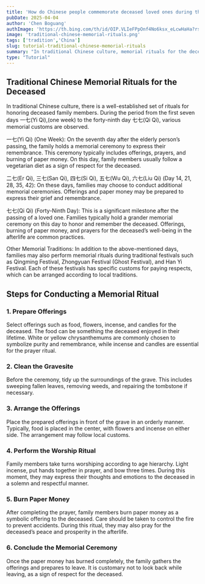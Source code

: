 ```yaml
---
title: 'How do Chinese people commemorate deceased loved ones during the period from the first seventh day to the seventh seventh day after their passing?'
pubDate: 2025-04-04
author: 'Chen Boguang'
authImage: 'https://th.bing.com/th/id/OIP.VLIeFPpOnf4No6ksx_eLcwHaHa?rs=1&pid=ImgDetMain'
image: 'traditional-chinese-memorial-rituals.png'
tags: ['tradition','China']
slug: tutorial-traditional-chinese-memorial-rituals
summary: "In traditional Chinese culture, memorial rituals for the deceased are carefully observed. These ceremonies follow a structured timeline, from the first week to the forty-ninth day after a person’s passing. Families conduct offerings, prayers, and rituals to honor their loved ones and seek blessings for their afterlife."
type: "Tutorial"
---
```



## Traditional Chinese Memorial Rituals for the Deceased
In traditional Chinese culture, there is a well-established set of rituals for honoring deceased family members. During the period from the first seven days 一七(Yi Qi),(one week) to the forty-ninth day 七七(Qi Qi), various memorial customs are observed.

一七(Yi Qi) (One Week): On the seventh day after the elderly person’s passing, the family holds a memorial ceremony to express their remembrance. This ceremony typically includes offerings, prayers, and burning of paper money. On this day, family members usually follow a vegetarian diet as a sign of respect for the deceased.

二七(Er Qi), 三七(San Qi), 四七(Si Qi), 五七(Wu Qi), 六七(Liu Qi) (Day 14, 21, 28, 35, 42): On these days, families may choose to conduct additional memorial ceremonies. Offerings and paper money may be prepared to express their grief and remembrance.

七七(Qi Qi) (Forty-Ninth Day): This is a significant milestone after the passing of a loved one. Families typically hold a grander memorial ceremony on this day to honor and remember the deceased. Offerings, burning of paper money, and prayers for the deceased’s well-being in the afterlife are common practices.

Other Memorial Traditions: In addition to the above-mentioned days, families may also perform memorial rituals during traditional festivals such as Qingming Festival, Zhongyuan Festival (Ghost Festival), and Han Yi Festival. Each of these festivals has specific customs for paying respects, which can be arranged according to local traditions.

## Steps for Conducting a Memorial Ritual

### **1. Prepare Offerings** 

Select offerings such as food, flowers, incense, and candles for the deceased. The food can be something the deceased enjoyed in their lifetime. White or yellow chrysanthemums are commonly chosen to symbolize purity and remembrance, while incense and candles are essential for the prayer ritual.

### **2. Clean the Gravesite** 

Before the ceremony, tidy up the surroundings of the grave. This includes sweeping fallen leaves, removing weeds, and repairing the tombstone if necessary.

### **3. Arrange the Offerings** 

Place the prepared offerings in front of the grave in an orderly manner. Typically, food is placed in the center, with flowers and incense on either side. The arrangement may follow local customs.

### **4. Perform the Worship Ritual** 

Family members take turns worshiping according to age hierarchy. Light incense, put hands together in prayer, and bow three times. During this moment, they may express their thoughts and emotions to the deceased in a solemn and respectful manner.

### **5. Burn Paper Money** 

After completing the prayer, family members burn paper money as a symbolic offering to the deceased. Care should be taken to control the fire to prevent accidents. During this ritual, they may also pray for the deceased’s peace and prosperity in the afterlife.

### **6. Conclude the Memorial Ceremony** 

Once the paper money has burned completely, the family gathers the offerings and prepares to leave. It is customary not to look back while leaving, as a sign of respect for the deceased.
